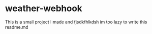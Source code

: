 # weather-webhook

This is a small project I made and fjsdkfhlkdsh im too lazy to write this readme.md
